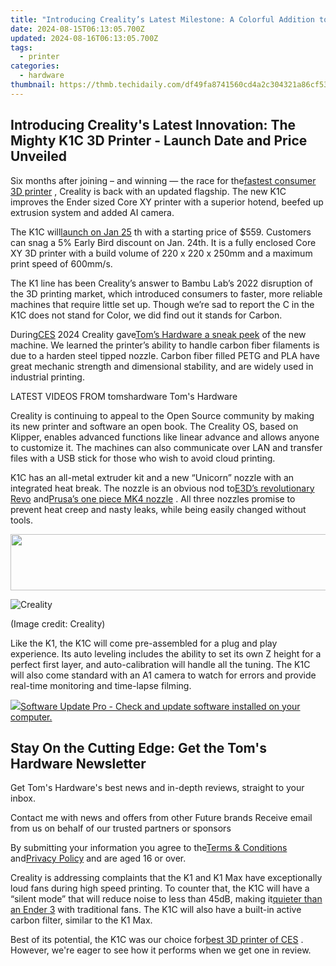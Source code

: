 ```yaml
---
title: "Introducing Creality’s Latest Milestone: A Colorful Addition to Its 10Year Legacy in 3D Printing"
date: 2024-08-15T06:13:05.700Z
updated: 2024-08-16T06:13:05.700Z
tags:
  - printer
categories:
  - hardware
thumbnail: https://thmb.techidaily.com/df49fa8741560cd4a2c304321a86cf5312094c2923c9c82c5634adc9a69e6807.jpg
---
```


## Introducing Creality's Latest Innovation: The Mighty K1C 3D Printer - Launch Date and Price Unveiled

Six months after joining – and winning — the race for the[fastest consumer 3D printer](https://www.tomshardware.com/news/3d-printer-speed-hierarchy) , Creality is back with an updated flagship. The new K1C improves the Ender sized Core XY printer with a superior hotend, beefed up extrusion system and added AI camera.

 The K1C will[launch on Jan 25](https://shareasale.com/r.cfm?b=2015992&u=4338022&m=124834&afftrack=techidaily&urllink=https%3A%2F%2Fmalaysia-healthcare-travel-council.pxf.io%2F752oeg) th with a starting price of $559\. Customers can snag a 5% Early Bird discount on Jan. 24th. It is a fully enclosed Core XY 3D printer with a build volume of 220 x 220 x 250mm and a maximum print speed of 600mm/s.

 The K1 line has been Creality’s answer to Bambu Lab’s 2022 disruption of the 3D printing market, which introduced consumers to faster, more reliable machines that require little set up. Though we’re sad to report the C in the K1C does not stand for Color, we did find out it stands for Carbon.

 During[CES](https://www.tomshardware.com/tag/ces) 2024 Creality gave[Tom’s Hardware a sneak peek](https://www.tomshardware.com/3d-printing/creality-unveils-new-flagship-k1c-3d-printer-and-latest-ender-3-v3-model) of the new machine. We learned the printer’s ability to handle carbon fiber filaments is due to a harden steel tipped nozzle. Carbon fiber filled PETG and PLA have great mechanic strength and dimensional stability, and are widely used in industrial printing.

 LATEST VIDEOS FROM tomshardware Tom's Hardware

 Creality is continuing to appeal to the Open Source community by making its new printer and software an open book. The Creality OS, based on Klipper, enables advanced functions like linear advance and allows anyone to customize it. The machines can also communicate over LAN and transfer files with a USB stick for those who wish to avoid cloud printing.

 K1C has an all-metal extruder kit and a new “Unicorn” nozzle with an integrated heat break. The nozzle is an obvious nod to[E3D’s revolutionary Revo](https://shareasale.com/r.cfm?b=2058264&u=4338022&m=126466&afftrack=techidaily&urllink=https%3A%2F%2Fbluettifr.pxf.io%2Fbax2bv) and[Prusa’s one piece MK4 nozzle](https://www.tomshardware.com/reviews/prusa-mk4) . All three nozzles promise to prevent heat creep and nasty leaks, while being easily changed without tools.

<!-- affiliate ads begin -->
<a href="https://natural-cycles.sjv.io/c/5597632/2072200/17885" target="_top" id="2072200"><img src="//a.impactradius-go.com/display-ad/17885-2072200" border="0" alt="" width="728" height="90"/></a><img height="0" width="0" src="https://imp.pxf.io/i/5597632/2072200/17885" style="position:absolute;visibility:hidden;" border="0" />
<!-- affiliate ads end -->
![Creality](https://cdn.mos.cms.futurecdn.net/78b3soVfmXJvvJ8ihKojE9-320-80.jpg)

 (Image credit: Creality)

 Like the K1, the K1C will come pre-assembled for a plug and play experience. Its auto leveling includes the ability to set its own Z height for a perfect first layer, and auto-calibration will handle all the tuning. The K1C will also come standard with an A1 camera to watch for errors and provide real-time monitoring and time-lapse filming.

<!-- affiliate ads begin -->
<a href="https://order.glarysoft.com/order/checkout.php?PRODS=4691139&QTY=1&AFFILIATE=108875&CART=1"><img src="https://secure.avangate.com/images/merchant/6734fa703f6633ab896eecbdfad8953a/products/SU-200-1.png" border="0">Software Update Pro - Check and update software installed on your computer. </a>
<!-- affiliate ads end -->
## Stay On the Cutting Edge: Get the Tom's Hardware Newsletter

 Get Tom's Hardware's best news and in-depth reviews, straight to your inbox.

 Contact me with news and offers from other Future brands  Receive email from us on behalf of our trusted partners or sponsors

 By submitting your information you agree to the[Terms & Conditions](https://futureplc.com/terms-conditions/) and[Privacy Policy](https://futureplc.com/privacy-policy/) and are aged 16 or over.

 Creality is addressing complaints that the K1 and K1 Max have exceptionally loud fans during high speed printing. To counter that, the K1C will have a “silent mode” that will reduce noise to less than 45dB, making it[quieter than an Ender 3](https://www.youtube.com/watch?v=mAOm78YBksg) with traditional fans. The K1C will also have a built-in active carbon filter, similar to the K1 Max.

 Best of its potential, the K1C was our choice for[best 3D printer of CES](https://www.tomshardware.com/pc-components/best-of-ces-2024) . However, we're eager to see how it performs when we get one in review.

<ins class="adsbygoogle"
     style="display:block"
     data-ad-format="autorelaxed"
     data-ad-client="ca-pub-7571918770474297"
     data-ad-slot="1223367746"></ins>



<ins class="adsbygoogle"
     style="display:block"
     data-ad-client="ca-pub-7571918770474297"
     data-ad-slot="8358498916"
     data-ad-format="auto"
     data-full-width-responsive="true"></ins>


